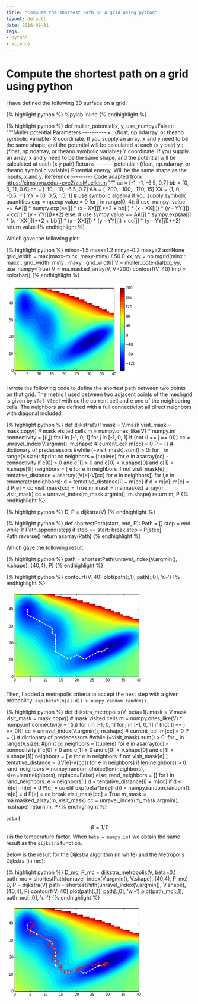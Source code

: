 ```yaml
---
title: "Compute the shortest path on a grid using python"
layout: default
date: 2016-08-31
tags:
- python
- science
---
```


# Compute the shortest path on a grid using python

I have defined the following 3D surface on a grid:

{% highlight python %}
%pylab inline
{% endhighlight %}

{% highlight python %}
def muller_potential(x, y, use_numpy=False):
    """Muller potential
    Parameters
    ----------
    x : {float, np.ndarray, or theano symbolic variable}
    X coordinate. If you supply an array, x and y need to be the same shape,
    and the potential will be calculated at each (x,y pair)
    y : {float, np.ndarray, or theano symbolic variable}
    Y coordinate. If you supply an array, x and y need to be the same shape,
    and the potential will be calculated at each (x,y pair)
    Returns
    -------
    potential : {float, np.ndarray, or theano symbolic variable}
    Potential energy. Will be the same shape as the inputs, x and y.
    Reference
    ---------
    Code adapted from https://cims.nyu.edu/~eve2/ztsMueller.m
    """
    aa = [-1, -1, -6.5, 0.7]
    bb = [0, 0, 11, 0.6]
    cc = [-10, -10, -6.5, 0.7]
    AA = [-200, -100, -170, 15]
    XX = [1, 0, -0.5, -1]
    YY = [0, 0.5, 1.5, 1]
    # use symbolic algebra if you supply symbolic quantities
    exp = np.exp
    value = 0
    for j in range(0, 4):
        if use_numpy:
            value += AA[j] * numpy.exp(aa[j] * (x - XX[j])**2 + bb[j] * (x - XX[j]) * (y - YY[j]) + cc[j] * (y - YY[j])**2)
        else: # use sympy
            value += AA[j] * sympy.exp(aa[j] * (x - XX[j])**2 + bb[j] * (x - XX[j]) * (y - YY[j]) + cc[j] * (y - YY[j])**2)
    return value
{% endhighlight %}

Which gave the following plot:

{% highlight python %}
minx=-1.5
maxx=1.2
miny=-0.2
maxy=2
ax=None
grid_width = max(maxx-minx, maxy-miny) / 50.0
xx, yy = np.mgrid[minx : maxx : grid_width, miny : maxy : grid_width]
V = muller_potential(xx, yy, use_numpy=True)
V = ma.masked_array(V, V>200)
contourf(V, 40)
tmp = colorbar()
{% endhighlight %}


![png](/assets/shortest_path_files/shortest_path_2_1.png)

I wrote the following code to define the shortest path between two points on
that grid. The metric I used between two adjacent points of the meshgrid is
given by `V[e]-V[cc]` with cc the current cell and e one of the neighboring
cells. The neighbors are defined with a full connectivity: all direct neighbors
with diagonal included.

{% highlight python %}
def dijkstra(V):
    mask = V.mask
    visit_mask = mask.copy() # mask visited cells
    m = numpy.ones_like(V) * numpy.inf
    connectivity = [(i,j) for i in [-1, 0, 1] for j in [-1, 0, 1] if (not (i == j == 0))]
    cc = unravel_index(V.argmin(), m.shape) # current_cell
    m[cc] = 0
    P = {}  # dictionary of predecessors 
    #while (~visit_mask).sum() > 0:
    for _ in range(V.size):
        #print cc
        neighbors = [tuple(e) for e in asarray(cc) - connectivity 
                     if e[0] > 0 and e[1] > 0 and e[0] < V.shape[0] and e[1] < V.shape[1]]
        neighbors = [ e for e in neighbors if not visit_mask[e] ]
        tentative_distance = asarray([V[e]-V[cc] for e in neighbors])
        for i,e in enumerate(neighbors):
            d = tentative_distance[i] + m[cc]
            if d < m[e]:
                m[e] = d
                P[e] = cc
        visit_mask[cc] = True
        m_mask = ma.masked_array(m, visit_mask)
        cc = unravel_index(m_mask.argmin(), m.shape)
    return m, P
{% endhighlight %}


{% highlight python %}
D, P = dijkstra(V)
{% endhighlight %}

{% highlight python %}
def shortestPath(start, end, P):
    Path = []
    step = end
    while 1:
        Path.append(step)
        if step == start: break
        step = P[step]
    Path.reverse()
    return asarray(Path)
{% endhighlight %}

Which gave the following result:

{% highlight python %}
path = shortestPath(unravel_index(V.argmin(), V.shape), (40,4), P)
{% endhighlight %}

{% highlight python %}
contourf(V, 40)
plot(path[:,1], path[:,0], 'r.-')
{% endhighlight %}

![png](/assets/shortest_path_files/shortest_path_7_1.png)

Then, I added a metropolis criteria to accept the next step with a given
probability: `exp(beta*(m[e]-d)) > numpy.random.random()`.

{% highlight python %}
def dijkstra_metropolis(V, beta=1):
    mask = V.mask
    visit_mask = mask.copy() # mask visited cells
    m = numpy.ones_like(V) * numpy.inf
    connectivity = [(i,j) for i in [-1, 0, 1] for j in [-1, 0, 1] if (not (i == j == 0))]
    cc = unravel_index(V.argmin(), m.shape) # current_cell
    m[cc] = 0
    P = {}  # dictionary of predecessors 
    #while (~visit_mask).sum() > 0:
    for _ in range(V.size):
        #print cc
        neighbors = [tuple(e) for e in asarray(cc) - connectivity 
                     if e[0] > 0 and e[1] > 0 and e[0] < V.shape[0] and e[1] < V.shape[1]]
        neighbors = [ e for e in neighbors if not visit_mask[e] ]
        tentative_distance = [(V[e]-V[cc]) for e in neighbors]
        if len(neighbors) > 0:
            rand_neighbors = numpy.random.choice(len(neighbors), size=len(neighbors), replace=False)
        else:
            rand_neighbors = []
        for i in rand_neighbors:
            e = neighbors[i]
            d = tentative_distance[i] + m[cc]
            if d < m[e]:
                m[e] = d
                P[e] = cc
            elif exp(beta*(m[e]-d)) > numpy.random.random():
                m[e] = d
                P[e] = cc
                break
        visit_mask[cc] = True
        m_mask = ma.masked_array(m, visit_mask)
        cc = unravel_index(m_mask.argmin(), m.shape)
    return m, P
{% endhighlight %}

`beta` ($$\beta = 1/T$$) is the temperature factor. When `beta = numpy.inf` we
obtain the same result as the `dijkstra` function.

Below is the result for the Dijkstra algorithm (in white) and the Metropolis
Dijkstra (in red):

{% highlight python %}
D_mc, P_mc = dijkstra_metropolis(V, beta=0.)
path_mc = shortestPath(unravel_index(V.argmin(), V.shape), (40,4), P_mc)
D, P = dijkstra(V)
path = shortestPath(unravel_index(V.argmin(), V.shape), (40,4), P)
contourf(V, 40)
plot(path[:,1], path[:,0], 'w.-')
plot(path_mc[:,1], path_mc[:,0], 'r.-')
{% endhighlight %}

![png](/assets/shortest_path_files/shortest_path_metropolis.png)
